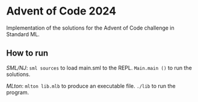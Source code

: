 # Advent of Code 2024

Implementation of the solutions for the Advent of Code challenge in Standard ML.

## How to run

*SML/NJ*: `sml sources` to load main.sml to the REPL. `Main.main ()` to run the solutions.

*MLton*: `mlton lib.mlb` to produce an executable file. `./lib` to run the program.


